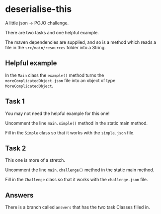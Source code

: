 # deserialise-this

A little json -> POJO challenge.

There are two tasks and one helpful example.

The maven dependencies are supplied, 
and so is a method which reads a file in the `src/main/resources` folder into a String.

## Helpful example
In the `Main` class the `example()` method turns the `moreComplicatedObject.json` file 
into an object of type `MoreComplicatedObject`.

## Task 1
You may not need the helpful example for this one!

Uncomment the line `main.simple()` method in the static main method.

Fill in the `Simple` class so that it works with the `simple.json` file.

## Task 2
This one is more of a stretch.

Uncomment the line `main.challenge()` method in the static main method.

Fill in the `Challenge` class so that it works with the `challenge.json` file.

## Answers
There is a branch called `answers` that has the two task Classes filled in.